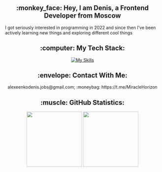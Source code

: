 <h2 style="display: flex; align-items: center;" align="center">
 :monkey_face: Hey, I am Denis, a Frontend Developer from Moscow
</h2>

<div>
  <p>I got seriously interested in programming in 2022 and since then I've been actively learning new things and exploring different cool things </p>
</div>

<div align="center">
  <h2>:computer: My Tech Stack:</h2>

  [![My Skills](https://skillicons.dev/icons?i=js,ts,react,next,vue,scss,emotion,cypress,vitest,jest,vite,webpack,docker)](https://skillicons.dev)
</div>

<div align="center">
  <h2>:envelope: Contact With Me:</h2>
  alexeenkodenis.jobs@gmail.com; 
  :moneybag: https://t.me/MiracleHorizon
</div>

<div align="center">
  <h2>:muscle: GitHub Statistics:</h2>
  <div>
    <img height="180em" src="https://github-readme-stats.vercel.app/api?username=miraclehorizon&show_icons=true&theme=transparent&include_all_commits=true&count_private=false"/>
    <img height="180em" src="https://github-readme-stats.vercel.app/api/top-langs/?username=miraclehorizon&layout=compact&langs_count=7&theme=transparent"/>
  </div>
</div>
